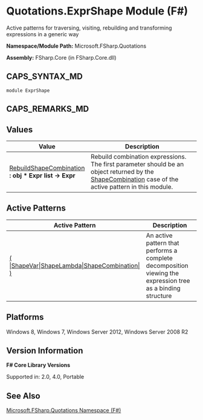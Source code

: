 # Quotations.ExprShape Module (F#)

Active patterns for traversing, visiting, rebuilding and transforming expressions in a generic way

**Namespace/Module Path:** Microsoft.FSharp.Quotations

**Assembly:** FSharp.Core (in FSharp.Core.dll)


## CAPS_SYNTAX_MD

```
module ExprShape
```

## CAPS_REMARKS_MD

## Values


|Value|Description|
|-----|-----------|
|[RebuildShapeCombination](http://msdn.microsoft.com/en-us/library/38c3f403-b3ed-4ddf-a69c-53a21339aa2f)<br />**: obj &#42; Expr list -&gt; Expr**|Rebuild combination expressions. The first parameter should be an object returned by the [ShapeCombination](http://msdn.microsoft.com/en-us/library/e090818c-3353-4f28-96ed-1eb04d71139c) case of the active pattern in this module.|

## Active Patterns


|Active Pattern|Description|
|--------------|-----------|
|[( &#124;ShapeVar&#124;ShapeLambda&#124;ShapeCombination&#124; )](http://msdn.microsoft.com/en-us/library/e090818c-3353-4f28-96ed-1eb04d71139c)|An active pattern that performs a complete decomposition viewing the expression tree as a binding structure|

## Platforms
Windows 8, Windows 7, Windows Server 2012, Windows Server 2008 R2


## Version Information
**F# Core Library Versions**

Supported in: 2.0, 4.0, Portable




## See Also
[Microsoft.FSharp.Quotations Namespace &#40;F&#35;&#41;](Microsoft.FSharp.Quotations+Namespace+%28F%23%29.md)

